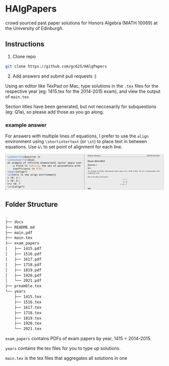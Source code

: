 # HAlgPapers
crowd sourced past paper solutions for Honors Algebra (MATH 10069) at the University of Edinburgh.

## Instructions
1. Clone repo
```bash
git clone https://github.com/gc625/HAlgPapers
```
2. Add answers and submit pull requests :) 


Using an editor like TexPad on Mac, type solutions in the `.tex` files for the respective year (eg: 1415.tex for the 2014-2015 exam), and view the output of `main.tex`

Section titles have been generated, but not neccesarily for subquestions (eg: Q1a), so please add those as you go along.

### example answer
For answers with multiple lines of equations, I prefer to use the `align` environment using `\shortintertext` (or `\st`) to place text in between equations. Use `&\` to set point of alignment for each line.

![alt text](/docs/example.png)




## Folder Structure

```bash
.
├── docs 
├── README.md
├── main.pdf
├── main.tex  
├── exam_papers 
│   ├── 1415.pdf
│   ├── 1516.pdf
│   ├── 1617.pdf
│   ├── 1718.pdf
│   ├── 1819.pdf
│   ├── 1920.pdf
│   └── 2021.pdf
├── preamble.tex
└── years
    ├── 1415.tex
    ├── 1516.tex
    ├── 1617.tex
    ├── 1718.tex
    ├── 1819.tex
    ├── 1920.tex
    └── 2021.tex
```

`exam_papers` contains PDFs of exam papers by year, 1415 = 2014-2015.

`years`  contains the tex files for you to type up solutions. 

`main.tex` is the tex files that aggregates all solutions in one 


